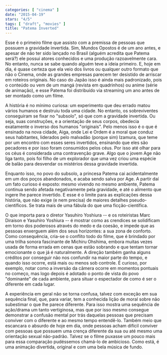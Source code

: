 ```yaml
---
categories: [ "cinema" ]
date: "2015-04-19"
stars: "4/5"
tags: [ "draft", "movies" ]
title: "Patema Inverted"
---
```

Esse é o primeiro filme que assisto com a premissa de pessoas que possuem a gravidade invertida. Sim, Mundos Opostos é de um ano antes, e apesar de não ter sido lançado no Brasil (alguém acredita que Patema será?) ele possui atores conhecidos e uma produção razoavelmente cara. No entanto, nunca se sabe quando alguém teve a ideia primeiro. E, hoje em dia, é quase certeza que ela veio dos livros ou qualquer outro formato que não o Cinema, onde as grandes empresas parecem ter desistido de arriscar em roteiros originais. No caso do Japão isso é ainda mais padronizado, pois o conteúdo ou vem de um mangá (revista em quadrinhos) ou anime (série de animação), e esse Patema foi distribuído via streaming um ano antes de ser montado como um filme.

A história é no mínimo curiosa: um experimento que deu errado matou vários humanos e destruiu toda uma cidade. No entanto, os sobreviventes conseguiram se fixar no "subsolo", só que com a gravidade invertida. Ou seja, suas construções, e a orientação de seus corpos, obedecia exatamente o inverso dos humanos "originais". Pelo menos isso é o que é ensinado na nova cidade, Aiga, onde Lei e Ordem é a moral que conduz seus habitantes, liderados pelo malvadão (porque sim) Izamura, que teme por um encontro com esses seres invertidos, ensinando que eles são pecadores e por isso foram consumidos pelos céus. Por isso até olhar para os céus é considerada uma contravenção grave. Algo que o jovem Age não liga tanto, pois foi filho de um explorador que uma vez criou uma espécie de balão para desvendar os mistérios dessa gravidade invertida.

Enquanto isso, no povo do subsolo, a princesa Patema cai acidentalmente em um dos poços abandonados, e acaba sendo salva por Age. A partir daí um fato curioso é exposto: mesmo vivendo no mesmo ambiente, Patema continua sendo afetada negativamente pela gravidade, e até o alimento que ingere lhe parece invertido. E esse é o limite para as explicações dessa história, que não exige (e nem precisa) de maiores detalhes pseudo-científicos. Se trata mais de uma fábula do que uma ficção-científica.

O que importa para o diretor Yasuhiro Yoshiura -- e os roteiristas Marc Diraison e Yasuhiro Yoshiura -- é mostrar como as crendices se solidificam em torno dos poderosos através do medo e da coesão, e impede que as pessoas enxerguem além dos seus horizontes: a sua zona de conforto. Como consequência, cria-se o conflito todo do filme, que é brindado por uma trilha sonora fascinante de Michiru Ohshima, embora muitas vezes usada de forma errada em cenas que estão sobrando e que tentam tornar emocionante o que já é naturalmente. A direção também ganha alguns créditos por conseguir não nos confundir na maior parte do tempo, e quando isso ocorre, está mais ou menos sob controle. É curioso, por exemplo, notar como a inversão da câmera ocorre em momentos pontuais no começo, mas logo depois é adotado o ponto de vista do povo "dominante" de cada ambiente, para situar o espectador de como é ser o diferente em cada lugar.

A experiência em geral não se torna confusa, talvez com exceção em sua sequência final, que, para variar, tem a conhecida lição de moral sobre não subestimar o que lhe parece diferente. Para isso mostra uma sequência de ação/drama um tanto vertiginosa, mas que por isso mesmo consegue demonstrar a confusão mental por trás daquelas pessoas que precisam conviver com o diferente e ao mesmo tempo entendê-lo. Também meio que escancara o absurdo de hoje em dia, onde pessoas acham difícil conviver com pessoas que possuem uma crença diferente da sua ou até mesmo uma orientação sexual não-padrão. Talvez se o filme puxasse um pouco mais para essa comparação pudéssemos chamá-lo de ambicioso. Como está, é uma animação divertida, original e com uma bela música de fundo.
